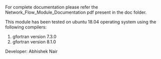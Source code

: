 For complete documentation please refer the Network_Flow_Module_Documentation pdf present in the doc folder.

This module has been tested on ubuntu 18.04 operating system using the following compilers:
1) gfortran version 7.3.0
2) gfortran version 8.1.0

Developer: Abhishek Nair
